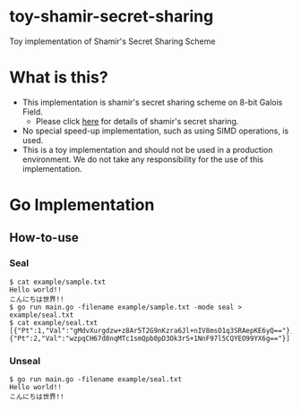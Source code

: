 # toy-shamir-secret-sharing
Toy implementation of Shamir's Secret Sharing Scheme

# What is this?
- This implementation is shamir's secret sharing scheme on 8-bit Galois Field.
    - Please click [here](https://en.wikipedia.org/wiki/Shamir%27s_secret_sharing) for details of shamir's secret sharing.
- No special speed-up implementation, such as using SIMD operations, is used. 
- This is a toy implementation and should not be used in a production environment. We do not take any responsibility for the use of this implementation. 

# Go Implementation
## How-to-use
### Seal
```
$ cat example/sample.txt
Hello world!!
こんにちは世界!!
$ go run main.go -filename example/sample.txt -mode seal > example/seal.txt
$ cat example/seal.txt
[{"Pt":1,"Val":"gMdvXurgdzw+z8Ar5T2G9nKzra6Jl+nIV8msO1q3SRAepKE6yQ=="},{"Pt":2,"Val":"wzpqCH67d8nqMTc1smQpb0pD3Ok3rS+1NnF97l5CQYEO99YX6g=="}]
```
### Unseal
```
$ go run main.go -filename example/seal.txt
Hello world!!
こんにちは世界!!
```